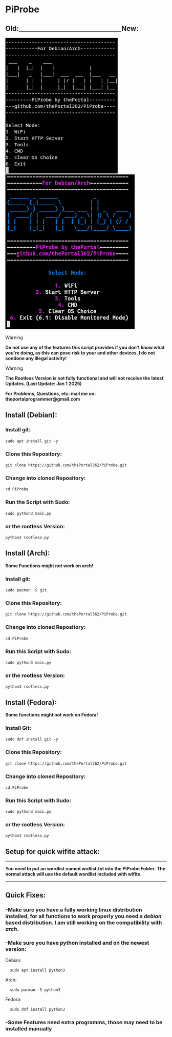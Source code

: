 # PiProbe
## Old:________________________________New:
![PiProbe Example Image](old_logo.png) ![PiProbe new Example Image](new_logo.png)

> [!WARNING]
> __Do not use any of the features this script provides if you don't know what you're doing, as this can pose risk to your and other devices. I do not condone any illegal activity!__

> [!WARNING]
> __The Rootless Version is not fully functional and will not receive the latest Updates. (Last Update: Jan 1 2025)__

__For Problems, Questions, etc: mail me on: theportalprogrammer@gmail.com__

## Install (Debian):
  
  ### Install git:

    sudo apt install git -y

  ### Clone this Repository:

    git clone https://github.com/thePortal362/PiProbe.git

  ### Change into cloned Repository:

    cd PiProbe

  ### Run the Script with Sudo:

    sudo python3 main.py

  ### or the rootless Version:

    python3 rootless.py

## Install (Arch):

__Some Functions might not work on arch!__

  ### Install git:

    sudo pacman -S git

  ### Clone this Repository:

    git clone https://github.com/thePortal362/PiProbe.git

  ### Change into cloned Repository:

    cd PiProbe

  ### Run this Script with Sudo:

    sudo python3 main.py

  ### or the rootless Version:

    python3 rootless.py

## Install (Fedora):

__Some functions might not work on Fedora!__

  ### Install Git:

    sudo dnf install git -y

  ### Clone this Repository:

    git clone https://github.com/thePortal362/PiProbe.git
        
  ### Change into cloned Repository:

    cd PiProbe

  ### Run this Script with Sudo:

    sudo python3 main.py

  ### or the rootless Version:

    python3 rootless.py

## Setup for quick wifite attack:
  ____
  __You need to put an wordlist named wrdlist.txt into the PiProbe Folder.__
  __The normal attack will use the default wordlist included with wifite.__
  ____
  
## Quick Fixes:

  ### -Make sure you have a fully working linux distribution installed, for all functions to work properly you need a _debian_ based distribution. I am still working on the compatibility with _arch_.
 
  ### -Make sure you have python installed and on the newest version:
  
  Debian:
    
      sudo apt install python3
    
  Arch:
    
      sudo pacman -S python3
    
  Fedora:
     
      sudo dnf install python3

  ### -Some Features need extra programms, those may need to be installed manually

  

